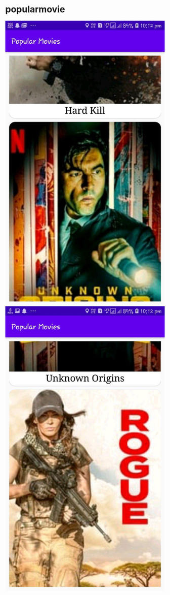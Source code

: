 # popularmovie
 
![screenshot 1](https://github.com/vivekchavda2001/popularmovie/blob/master/ss1.jpg)  
![screenshot 2](https://github.com/vivekchavda2001/popularmovie/blob/master/ss2.jpg)
